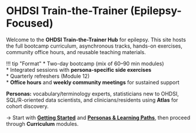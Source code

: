 # OHDSI Train-the-Trainer (Epilepsy-Focused)

Welcome to the **OHDSI Train-the-Trainer Hub** for epilepsy. This site hosts the full bootcamp curriculum, asynchronous tracks, hands-on exercises, community office hours, and reusable teaching materials.

!!! tip "Format"
    * Two-day bootcamp (mix of 60–90 min modules)  
    * Integrated sessions with **persona-specific side exercises**  
    * Quarterly refreshers (Module 12)  
    * **Office hours** and **weekly community meetings** for sustained support

**Personas:** vocabulary/terminology experts, statisticians new to OHDSI, SQL/R-oriented data scientists, and clinicians/residents using **Atlas** for cohort discovery.

→ Start with **[Getting Started](getting-started.md)** and **[Personas & Learning Paths](personas.md)**, then proceed through **Curriculum** modules.
